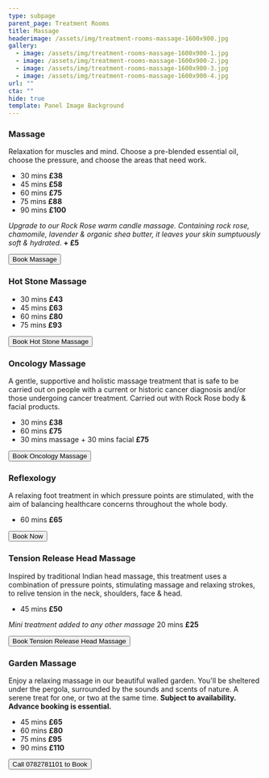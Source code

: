 ```yaml
---
type: subpage
parent_page: Treatment Rooms
title: Massage
headerimage: /assets/img/treatment-rooms-massage-1600x900.jpg
gallery:
  - image: /assets/img/treatment-rooms-massage-1600x900-1.jpg
  - image: /assets/img/treatment-rooms-massage-1600x900-2.jpg
  - image: /assets/img/treatment-rooms-massage-1600x900-3.jpg
  - image: /assets/img/treatment-rooms-massage-1600x900-4.jpg
url: ""
cta: ""
hide: true
template: Panel Image Background
---
```

### Massage

Relaxation for muscles and mind. Choose a pre-blended essential oil, choose the pressure, and choose the areas that need work.

* 30 mins **£38**
* 45 mins **£58**
* 60 mins **£75**
* 75 mins **£88**
* 90 mins **£100**

*Upgrade to our Rock Rose warm candle massage. Containing rock rose, chamomile, lavender & organic shea butter, it leaves your skin sumptuously soft & hydrated.* **+ £5**

<a href="https://www.fresha.com/a/treatment-rooms-hastings-the-old-rectory-harold-road-uk-cro1x5rw?pId=86052"><button>Book Massage</button></a>

### Hot Stone Massage

* 30 mins **£43**
* 45 mins **£63**
* 60 mins **£80**
* 75 mins **£93**

<a href="https://www.fresha.com/a/treatment-rooms-hastings-the-old-rectory-harold-road-uk-cro1x5rw?pId=86052"><button>Book Hot Stone Massage</button></a>

### Oncology Massage

A gentle, supportive and holistic massage treatment that is safe to be carried out on people with a current or historic cancer diagnosis and/or those undergoing cancer treatment. Carried out with Rock Rose body & facial products.

* 30 mins **£38**
* 60 mins **£75**
* 30 mins massage + 30 mins facial **£75**

<a href="https://www.fresha.com/a/treatment-rooms-hastings-the-old-rectory-harold-road-uk-cro1x5rw?pId=86052"><button>Book Oncology Massage</button></a>

### Reflexology

A relaxing foot treatment in which pressure points are stimulated, with the aim of balancing healthcare concerns throughout the whole body.

* 60 mins **£65**

<a href="https://www.fresha.com/a/treatment-rooms-hastings-the-old-rectory-harold-road-uk-cro1x5rw?pId=86052"><button>Book Now</button></a>

### Tension Release Head Massage

Inspired by traditional Indian head massage, this treatment uses a combination of pressure points, stimulating massage and relaxing strokes, to relive tension in the neck, shoulders, face & head.

* 45 mins **£50**

*Mini treatment added to any other massage* 20 mins **£25**

<a href="https://www.fresha.com/a/treatment-rooms-hastings-the-old-rectory-harold-road-uk-cro1x5rw?pId=86052"><button>Book Tension Release Head Massage</button></a>

### Garden Massage

Enjoy a relaxing massage in our beautiful walled garden. You'll be sheltered under the pergola, surrounded by the sounds and scents of nature. A serene treat for one, or two at the same time. **Subject to availability. Advance booking is essential.**

* 45 mins **£65**
* 60 mins **£80**
* 75 mins **£95**
* 90 mins **£110**

<a href="tel:0782781101"><button>Call 0782781101 to Book</button></a>
